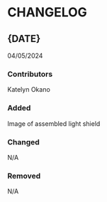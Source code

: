 # CHANGELOG

## {DATE}
04/05/2024
### Contributors
Katelyn Okano

### Added
Image of assembled light shield

### Changed
N/A

### Removed
N/A